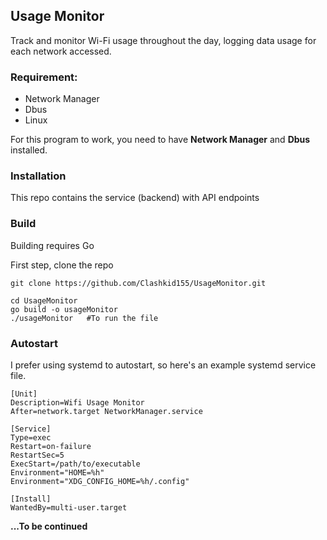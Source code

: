 ## Usage Monitor

Track and monitor Wi-Fi usage throughout the day, logging data usage for each network accessed.


### Requirement:
- Network Manager
- Dbus
- Linux

For this program to work, you need to have **Network Manager** and **Dbus** installed.


### Installation
This repo contains the service (backend) with API endpoints 




### Build
Building requires Go

First step, clone the repo

```shell
git clone https://github.com/Clashkid155/UsageMonitor.git
```
```shell
cd UsageMonitor
go build -o usageMonitor
./usageMonitor   #To run the file
```

### Autostart
I prefer using systemd to autostart, so here's an example systemd service file.

```
[Unit]
Description=Wifi Usage Monitor
After=network.target NetworkManager.service

[Service]
Type=exec
Restart=on-failure
RestartSec=5
ExecStart=/path/to/executable
Environment="HOME=%h"
Environment="XDG_CONFIG_HOME=%h/.config"

[Install]
WantedBy=multi-user.target
```
**...To be continued**

